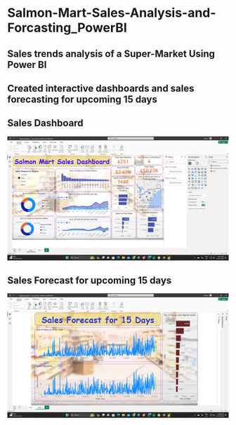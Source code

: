 # Salmon-Mart-Sales-Analysis-and-Forcasting_PowerBI
## Sales trends analysis of a Super-Market Using Power BI
## Created interactive dashboards and sales forecasting for upcoming 15 days
## Sales Dashboard
![Dashboard](https://github.com/Samsgithub9635/Salmon-Mart-Sales-Analysis-and-Forcasting_PowerBI/blob/main/Salmon%20Mart%20Dashboard.png)
## Sales Forecast for upcoming 15 days
![sales forcasting](https://github.com/Samsgithub9635/Salmon-Mart-Sales-Analysis-and-Forcasting_PowerBI/blob/main/Sales%20Forcasting.png)
